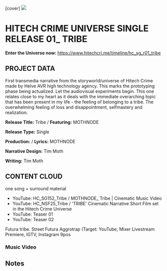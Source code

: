 [cover] ![](57175019_319474918741616_8502199518755923887_n.jpg)

# HITECH CRIME UNIVERSE SINGLE RELEASE 01_ TRIBE

**Enter the Universe now:** https://www.hitechcri.me/timeline/hc_sg_r01_tribe

## PROJECT DATA

First transmedia narrative from the storyworld/universe of Hitech Crime made by Helve AVR high technology agency. This marks the prototyping phase being actualized. Let the audiovisual experiments begin. This one relates close to my heart as it deals with the immediate overarching topic that has been present in my life - the feeling of belonging to a tribe. The overwhelming feeling of loss and disappointment, selfmastery and realization.

**Release Title:** Tribe / **Featuring:** MOTHNODE

**Release Type:** Single

**Production:**  / **Lyrics:** MOTHNODE

**Narrative Design:** Tim Moth

**Writing:** Tim Moth

## CONTENT CLOUD
one song + surround material

- YouTube: HC_SG152_Tribe / MOTHNODE_ Tribe | Cinematic Music Video 
- YouTube: HC_NSF25_Tribe / 'TRIBE' Cinematic Narrative Short Film set in the Hitech Crime Universe
- YouTube: Teaser 01
- YouTube: Teaser 02

 Futura tribe. Street Futura Aggrotrap
(Target: YouTube, Mixer Livestream Premiere, IGTV, Instagram 9pos
### Music Video

## Notes
